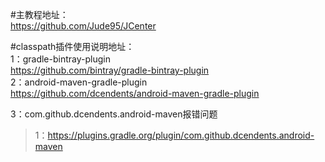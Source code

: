 
#主教程地址：  
https://github.com/Jude95/JCenter  

#classpath插件使用说明地址：   
1：gradle-bintray-plugin  
https://github.com/bintray/gradle-bintray-plugin  
2：android-maven-gradle-plugin  
https://github.com/dcendents/android-maven-gradle-plugin  

3：com.github.dcendents.android-maven报错问题    
   >1：https://plugins.gradle.org/plugin/com.github.dcendents.android-maven    



